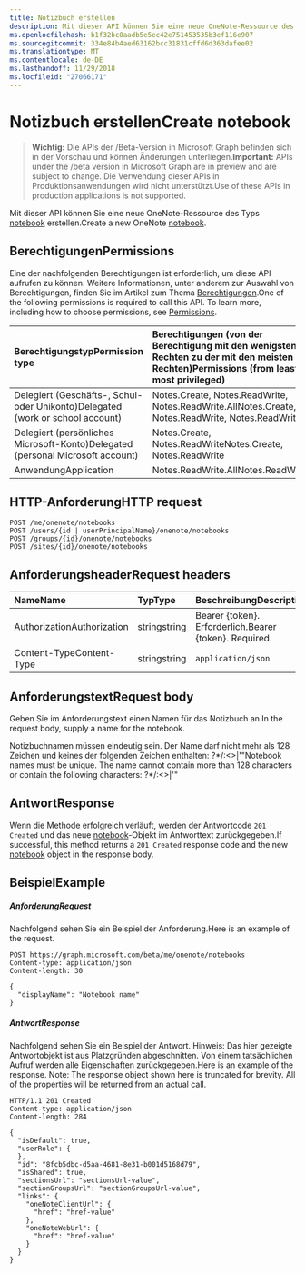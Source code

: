```yaml
---
title: Notizbuch erstellen
description: Mit dieser API können Sie eine neue OneNote-Ressource des Typs notebook erstellen.
ms.openlocfilehash: b1f32bc8aadb5e5ec42e751453535b3ef116e907
ms.sourcegitcommit: 334e84b4aed63162bcc31831cffd6d363dafee02
ms.translationtype: MT
ms.contentlocale: de-DE
ms.lasthandoff: 11/29/2018
ms.locfileid: "27066171"
---
```

# <a name="create-notebook"></a><span data-ttu-id="c45b7-103">Notizbuch erstellen</span><span class="sxs-lookup"><span data-stu-id="c45b7-103">Create notebook</span></span>

> <span data-ttu-id="c45b7-104">**Wichtig:** Die APIs der /Beta-Version in Microsoft Graph befinden sich in der Vorschau und können Änderungen unterliegen.</span><span class="sxs-lookup"><span data-stu-id="c45b7-104">**Important:** APIs under the /beta version in Microsoft Graph are in preview and are subject to change.</span></span> <span data-ttu-id="c45b7-105">Die Verwendung dieser APIs in Produktionsanwendungen wird nicht unterstützt.</span><span class="sxs-lookup"><span data-stu-id="c45b7-105">Use of these APIs in production applications is not supported.</span></span>

<span data-ttu-id="c45b7-106">Mit dieser API können Sie eine neue OneNote-Ressource des Typs [notebook](../resources/notebook.md) erstellen.</span><span class="sxs-lookup"><span data-stu-id="c45b7-106">Create a new OneNote [notebook](../resources/notebook.md).</span></span>
## <a name="permissions"></a><span data-ttu-id="c45b7-107">Berechtigungen</span><span class="sxs-lookup"><span data-stu-id="c45b7-107">Permissions</span></span>
<span data-ttu-id="c45b7-p102">Eine der nachfolgenden Berechtigungen ist erforderlich, um diese API aufrufen zu können. Weitere Informationen, unter anderem zur Auswahl von Berechtigungen, finden Sie im Artikel zum Thema [Berechtigungen](/graph/permissions-reference).</span><span class="sxs-lookup"><span data-stu-id="c45b7-p102">One of the following permissions is required to call this API. To learn more, including how to choose permissions, see [Permissions](/graph/permissions-reference).</span></span>

|<span data-ttu-id="c45b7-110">Berechtigungstyp</span><span class="sxs-lookup"><span data-stu-id="c45b7-110">Permission type</span></span>      | <span data-ttu-id="c45b7-111">Berechtigungen (von der Berechtigung mit den wenigsten Rechten zu der mit den meisten Rechten)</span><span class="sxs-lookup"><span data-stu-id="c45b7-111">Permissions (from least to most privileged)</span></span>              |
|:--------------------|:---------------------------------------------------------|
|<span data-ttu-id="c45b7-112">Delegiert (Geschäfts-, Schul- oder Unikonto)</span><span class="sxs-lookup"><span data-stu-id="c45b7-112">Delegated (work or school account)</span></span> | <span data-ttu-id="c45b7-113">Notes.Create, Notes.ReadWrite, Notes.ReadWrite.All</span><span class="sxs-lookup"><span data-stu-id="c45b7-113">Notes.Create, Notes.ReadWrite, Notes.ReadWrite.All</span></span>    |
|<span data-ttu-id="c45b7-114">Delegiert (persönliches Microsoft-Konto)</span><span class="sxs-lookup"><span data-stu-id="c45b7-114">Delegated (personal Microsoft account)</span></span> | <span data-ttu-id="c45b7-115">Notes.Create, Notes.ReadWrite</span><span class="sxs-lookup"><span data-stu-id="c45b7-115">Notes.Create, Notes.ReadWrite</span></span>    |
|<span data-ttu-id="c45b7-116">Anwendung</span><span class="sxs-lookup"><span data-stu-id="c45b7-116">Application</span></span> | <span data-ttu-id="c45b7-117">Notes.ReadWrite.All</span><span class="sxs-lookup"><span data-stu-id="c45b7-117">Notes.ReadWrite.All</span></span> |

## <a name="http-request"></a><span data-ttu-id="c45b7-118">HTTP-Anforderung</span><span class="sxs-lookup"><span data-stu-id="c45b7-118">HTTP request</span></span>
<!-- { "blockType": "ignored" } -->
```http
POST /me/onenote/notebooks
POST /users/{id | userPrincipalName}/onenote/notebooks
POST /groups/{id}/onenote/notebooks
POST /sites/{id}/onenote/notebooks
```
## <a name="request-headers"></a><span data-ttu-id="c45b7-119">Anforderungsheader</span><span class="sxs-lookup"><span data-stu-id="c45b7-119">Request headers</span></span>
| <span data-ttu-id="c45b7-120">Name</span><span class="sxs-lookup"><span data-stu-id="c45b7-120">Name</span></span>       | <span data-ttu-id="c45b7-121">Typ</span><span class="sxs-lookup"><span data-stu-id="c45b7-121">Type</span></span> | <span data-ttu-id="c45b7-122">Beschreibung</span><span class="sxs-lookup"><span data-stu-id="c45b7-122">Description</span></span>|
|:---------------|:--------|:----------|
| <span data-ttu-id="c45b7-123">Authorization</span><span class="sxs-lookup"><span data-stu-id="c45b7-123">Authorization</span></span>  | <span data-ttu-id="c45b7-124">string</span><span class="sxs-lookup"><span data-stu-id="c45b7-124">string</span></span>  | <span data-ttu-id="c45b7-p103">Bearer {token}. Erforderlich.</span><span class="sxs-lookup"><span data-stu-id="c45b7-p103">Bearer {token}. Required.</span></span> |
| <span data-ttu-id="c45b7-127">Content-Type</span><span class="sxs-lookup"><span data-stu-id="c45b7-127">Content-Type</span></span> | <span data-ttu-id="c45b7-128">string</span><span class="sxs-lookup"><span data-stu-id="c45b7-128">string</span></span> | `application/json` |

## <a name="request-body"></a><span data-ttu-id="c45b7-129">Anforderungstext</span><span class="sxs-lookup"><span data-stu-id="c45b7-129">Request body</span></span>
<span data-ttu-id="c45b7-130">Geben Sie im Anforderungstext einen Namen für das Notizbuch an.</span><span class="sxs-lookup"><span data-stu-id="c45b7-130">In the request body, supply a name for the notebook.</span></span> 

<span data-ttu-id="c45b7-p104">Notizbuchnamen müssen eindeutig sein. Der Name darf nicht mehr als 128 Zeichen und keines der folgenden Zeichen enthalten: ?\*\/:<>|'"</span><span class="sxs-lookup"><span data-stu-id="c45b7-p104">Notebook names must be unique. The name cannot contain more than 128 characters or contain the following characters:  ?\*\/:<>|'"</span></span>

## <a name="response"></a><span data-ttu-id="c45b7-133">Antwort</span><span class="sxs-lookup"><span data-stu-id="c45b7-133">Response</span></span>

<span data-ttu-id="c45b7-134">Wenn die Methode erfolgreich verläuft, werden der Antwortcode `201 Created` und das neue [notebook](../resources/notebook.md)-Objekt im Antworttext zurückgegeben.</span><span class="sxs-lookup"><span data-stu-id="c45b7-134">If successful, this method returns a `201 Created` response code and the new [notebook](../resources/notebook.md) object in the response body.</span></span>

## <a name="example"></a><span data-ttu-id="c45b7-135">Beispiel</span><span class="sxs-lookup"><span data-stu-id="c45b7-135">Example</span></span>
##### <a name="request"></a><span data-ttu-id="c45b7-136">Anforderung</span><span class="sxs-lookup"><span data-stu-id="c45b7-136">Request</span></span>
<span data-ttu-id="c45b7-137">Nachfolgend sehen Sie ein Beispiel der Anforderung.</span><span class="sxs-lookup"><span data-stu-id="c45b7-137">Here is an example of the request.</span></span>
<!-- {
  "blockType": "request",
  "name": "create_notebook_from_onenote"
}-->
```http
POST https://graph.microsoft.com/beta/me/onenote/notebooks
Content-type: application/json
Content-length: 30

{
  "displayName": "Notebook name"
}
```

##### <a name="response"></a><span data-ttu-id="c45b7-138">Antwort</span><span class="sxs-lookup"><span data-stu-id="c45b7-138">Response</span></span>
<span data-ttu-id="c45b7-p105">Nachfolgend sehen Sie ein Beispiel der Antwort. Hinweis: Das hier gezeigte Antwortobjekt ist aus Platzgründen abgeschnitten. Von einem tatsächlichen Aufruf werden alle Eigenschaften zurückgegeben.</span><span class="sxs-lookup"><span data-stu-id="c45b7-p105">Here is an example of the response. Note: The response object shown here is truncated for brevity. All of the properties will be returned from an actual call.</span></span>
<!-- {
  "blockType": "response",
  "truncated": true,
  "@odata.type": "microsoft.graph.notebook"
} -->
```http
HTTP/1.1 201 Created
Content-type: application/json
Content-length: 284

{
  "isDefault": true,
  "userRole": {
  },
  "id": "8fcb5dbc-d5aa-4681-8e31-b001d5168d79",
  "isShared": true,
  "sectionsUrl": "sectionsUrl-value",
  "sectionGroupsUrl": "sectionGroupsUrl-value",
  "links": {
    "oneNoteClientUrl": {
      "href": "href-value"
    },
    "oneNoteWebUrl": {
      "href": "href-value"
    }
  }
}
```

<!-- uuid: 8fcb5dbc-d5aa-4681-8e31-b001d5168d79
2015-10-25 14:57:30 UTC -->
<!-- {
  "type": "#page.annotation",
  "description": "Create Notebook",
  "keywords": "",
  "section": "documentation",
  "tocPath": ""
}-->